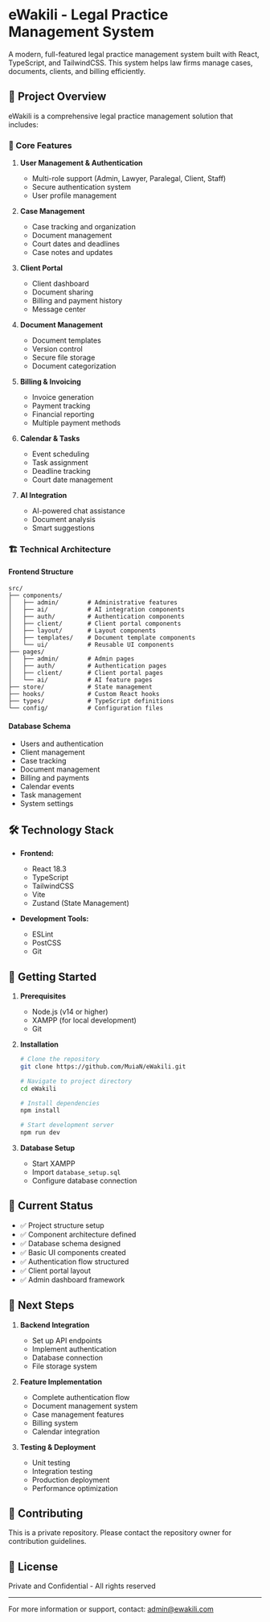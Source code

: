 # eWakili - Legal Practice Management System

A modern, full-featured legal practice management system built with React, TypeScript, and TailwindCSS. This system helps law firms manage cases, documents, clients, and billing efficiently.

## 🚀 Project Overview

eWakili is a comprehensive legal practice management solution that includes:

### 🔑 Core Features

1. **User Management & Authentication**
   - Multi-role support (Admin, Lawyer, Paralegal, Client, Staff)
   - Secure authentication system
   - User profile management

2. **Case Management**
   - Case tracking and organization
   - Document management
   - Court dates and deadlines
   - Case notes and updates

3. **Client Portal**
   - Client dashboard
   - Document sharing
   - Billing and payment history
   - Message center

4. **Document Management**
   - Document templates
   - Version control
   - Secure file storage
   - Document categorization

5. **Billing & Invoicing**
   - Invoice generation
   - Payment tracking
   - Financial reporting
   - Multiple payment methods

6. **Calendar & Tasks**
   - Event scheduling
   - Task assignment
   - Deadline tracking
   - Court date management

7. **AI Integration**
   - AI-powered chat assistance
   - Document analysis
   - Smart suggestions

### 🏗️ Technical Architecture

#### Frontend Structure
```
src/
├── components/
│   ├── admin/        # Administrative features
│   ├── ai/           # AI integration components
│   ├── auth/         # Authentication components
│   ├── client/       # Client portal components
│   ├── layout/       # Layout components
│   ├── templates/    # Document template components
│   └── ui/           # Reusable UI components
├── pages/
│   ├── admin/        # Admin pages
│   ├── auth/         # Authentication pages
│   ├── client/       # Client portal pages
│   └── ai/           # AI feature pages
├── store/            # State management
├── hooks/            # Custom React hooks
├── types/            # TypeScript definitions
└── config/           # Configuration files
```

#### Database Schema
- Users and authentication
- Client management
- Case tracking
- Document management
- Billing and payments
- Calendar events
- Task management
- System settings

## 🛠️ Technology Stack

- **Frontend:**
  - React 18.3
  - TypeScript
  - TailwindCSS
  - Vite
  - Zustand (State Management)

- **Development Tools:**
  - ESLint
  - PostCSS
  - Git

## 🚀 Getting Started

1. **Prerequisites**
   - Node.js (v14 or higher)
   - XAMPP (for local development)
   - Git

2. **Installation**
   ```bash
   # Clone the repository
   git clone https://github.com/MuiaN/eWakili.git

   # Navigate to project directory
   cd eWakili

   # Install dependencies
   npm install

   # Start development server
   npm run dev
   ```

3. **Database Setup**
   - Start XAMPP
   - Import `database_setup.sql`
   - Configure database connection

## 🔄 Current Status

- ✅ Project structure setup
- ✅ Component architecture defined
- ✅ Database schema designed
- ✅ Basic UI components created
- ✅ Authentication flow structured
- ✅ Client portal layout
- ✅ Admin dashboard framework

## 📝 Next Steps

1. **Backend Integration**
   - Set up API endpoints
   - Implement authentication
   - Database connection
   - File storage system

2. **Feature Implementation**
   - Complete authentication flow
   - Document management system
   - Case management features
   - Billing system
   - Calendar integration

3. **Testing & Deployment**
   - Unit testing
   - Integration testing
   - Production deployment
   - Performance optimization

## 👥 Contributing

This is a private repository. Please contact the repository owner for contribution guidelines.

## 📄 License

Private and Confidential - All rights reserved

---

For more information or support, contact: admin@ewakili.com 